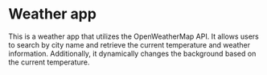 # Weather app
This is a weather app that utilizes the OpenWeatherMap API. It allows users to search by city name and retrieve the current temperature and weather information. Additionally, it dynamically changes the background based on the current temperature.